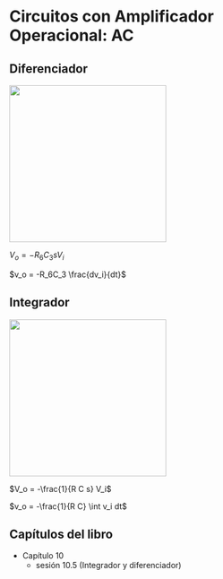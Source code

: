 # Circuitos con Amplificador Operacional: AC

## Diferenciador

<img src="https://julianodb.github.io/electronic_circuits_diagrams/differentiator.png" width="280"> 

$V_o = -R_6C_3 s V_i$

$v_o = -R_6C_3 \frac{dv_i}{dt}$

## Integrador

<img src="https://julianodb.github.io/electronic_circuits_diagrams/integrator.png" width="280"> 

$V_o = -\frac{1}{R C s} V_i$

$v_o = -\frac{1}{R C} \int v_i dt$

## Capítulos del libro
- Capítulo 10
  - sesión 10.5 (Integrador y diferenciador)
